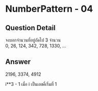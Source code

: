 # NumberPattern - 04
## Question Detail
จงบอกจำนวนที่อยู่ถัดไป 3 จำนวน  
0, 26, 124, 342, 728, 1330, ...

## Answer
2196, 3374, 4912

i**3 - 1 เมื่อ i เป็นเลขคี่เริ่มที่ 1
